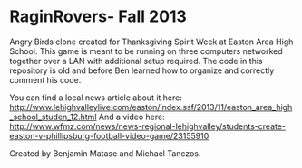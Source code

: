 RaginRovers- Fall 2013
===========
Angry Birds clone created for Thanksgiving Spirit Week at Easton Area High School.  This game is meant to be running on three computers networked together over a LAN with additional setup required.  The code in this repository is old and before Ben learned how to organize and correctly comment his code.  

You can find a local news article about it here: http://www.lehighvalleylive.com/easton/index.ssf/2013/11/easton_area_high_school_studen_12.html
And a video here: http://www.wfmz.com/news/news-regional-lehighvalley/students-create-easton-v-phillipsburg-football-video-game/23155910

Created by Benjamin Matase and Michael Tanczos.
